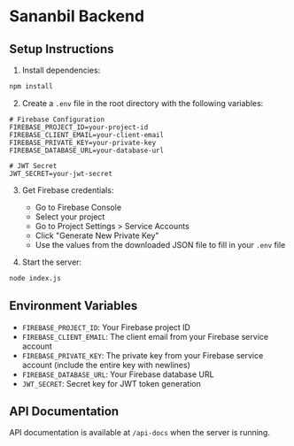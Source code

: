 # Sananbil Backend

## Setup Instructions

1. Install dependencies:
```bash
npm install
```

2. Create a `.env` file in the root directory with the following variables:
```env
# Firebase Configuration
FIREBASE_PROJECT_ID=your-project-id
FIREBASE_CLIENT_EMAIL=your-client-email
FIREBASE_PRIVATE_KEY=your-private-key
FIREBASE_DATABASE_URL=your-database-url

# JWT Secret
JWT_SECRET=your-jwt-secret
```

3. Get Firebase credentials:
   - Go to Firebase Console
   - Select your project
   - Go to Project Settings > Service Accounts
   - Click "Generate New Private Key"
   - Use the values from the downloaded JSON file to fill in your `.env` file

4. Start the server:
```bash
node index.js
```

## Environment Variables

- `FIREBASE_PROJECT_ID`: Your Firebase project ID
- `FIREBASE_CLIENT_EMAIL`: The client email from your Firebase service account
- `FIREBASE_PRIVATE_KEY`: The private key from your Firebase service account (include the entire key with newlines)
- `FIREBASE_DATABASE_URL`: Your Firebase database URL
- `JWT_SECRET`: Secret key for JWT token generation

## API Documentation

API documentation is available at `/api-docs` when the server is running. 